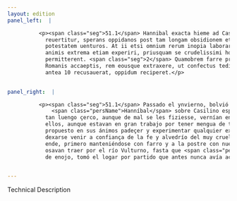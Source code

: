 ```yaml
---
layout: edition
panel_left:  |

          <p><span class="seg">51.1</span> Hannibal exacta hieme ad Casilinum
            reuertitur, sperans oppidanos post tam longam obsidionem etiam inuitos in suam 5
            potestatem uenturos. At ii etsi omnium rerum inopia laborarent, tamen constituerant
            animis extrema etiam experiri, priusquam se crudelissimi hostis fidei arbitrioque
            permitterent. <span class="seg">2</span> Quamobrem farre primum, nucibus deinde per Vulturnum a
            Romanis accaeptis, rem eousque extraxere, ut confectus tedio Hannibal pactione, quod
            antea 10 recusauerat, oppidum reciperet.</p>
        

panel_right:  |

          <p><span class="seg">51.1</span> Passado el ynvierno, bolvió
              <span class="persName">Hanníbal</span> sobre Casilino esperando que los del logar, después de
            tan luengo çerco, aunque de mal se les fiziesse, vernían en su mano y poderío. Pero
            ellos, aunque estavan en gran trabajo por tener mengua de todas cosas, con todo, avían
            propuesto en sus ánimos padeçer y experimentar qualquier extrema necessidad, antes que
            dexarse venir a confiança de la fe y alvedrío del muy cruel enemigo. <span class="seg">2</span> Por
            ende, primero manteniéndose con farro y a la postre con nuezes que los romanos les
            osavan traer por el río Vulturno, fasta que <span class="persName">Hanníbal</span>, apassionado
            de enojo, tomó el logar por partido que antes nunca avía açeptado.</p>
        

---
```


Technical Description 